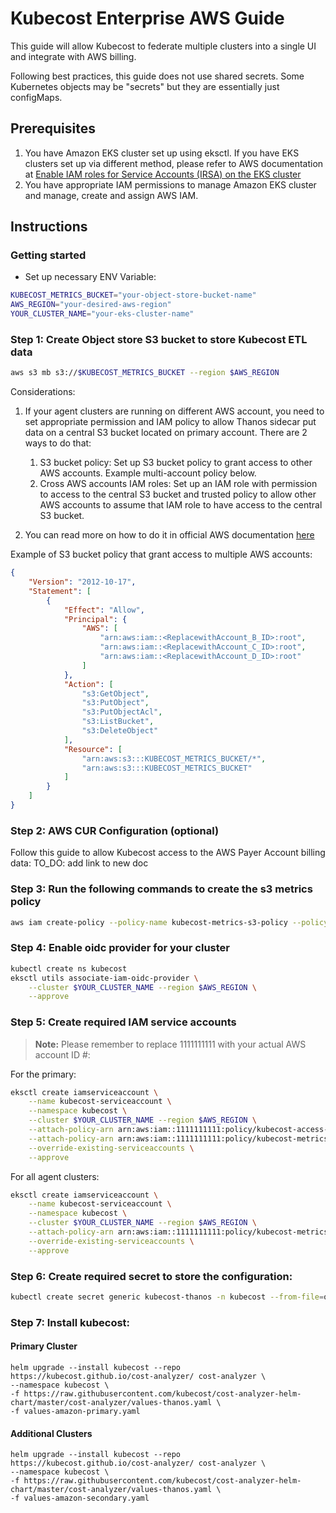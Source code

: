 # Kubecost Enterprise AWS Guide

This guide will allow Kubecost to federate multiple clusters into a single UI and integrate with AWS billing.

Following best practices, this guide does not use shared secrets. Some Kubernetes objects may be "secrets" but they are essentially just configMaps.

## Prerequisites

1. You have Amazon EKS cluster set up using eksctl. If you have EKS clusters set up via different method, please refer to AWS documentation at [Enable IAM roles for Service Accounts (IRSA) on the EKS cluster](https://docs.aws.amazon.com/emr/latest/EMR-on-EKS-DevelopmentGuide/setting-up-enable-IAM.html)
2. You have appropriate IAM permissions to manage Amazon EKS cluster and manage, create and assign AWS IAM.

## Instructions

### Getting started

- Set up necessary ENV Variable:

```sh
KUBECOST_METRICS_BUCKET="your-object-store-bucket-name"
AWS_REGION="your-desired-aws-region"
YOUR_CLUSTER_NAME="your-eks-cluster-name"
```

### Step 1: Create Object store S3 bucket to store Kubecost ETL data

```sh
aws s3 mb s3://$KUBECOST_METRICS_BUCKET --region $AWS_REGION
```

Considerations:

1. If your agent clusters are running on different AWS account, you need to set appropriate permission and IAM policy to allow Thanos sidecar put data on a central S3 bucket located on primary account. There are 2 ways to do that:

   1. S3 bucket policy: Set up S3 bucket policy to grant access to other AWS accounts. Example multi-account policy below.
   1. Cross AWS accounts IAM roles: Set up an IAM role with permission to access to the central S3 bucket and trusted policy to allow other AWS accounts to assume that IAM role to have access to the central S3 bucket.

1. You can read more on how to do it in official AWS documentation [here](https://aws.amazon.com/premiumsupport/knowledge-center/cross-account-access-s3/)

Example of S3 bucket policy that grant access to multiple AWS accounts:

```json
{
    "Version": "2012-10-17",
    "Statement": [
        {
            "Effect": "Allow",
            "Principal": {
                "AWS": [
                    "arn:aws:iam::<ReplacewithAccount_B_ID>:root",
                    "arn:aws:iam::<ReplacewithAccount_C_ID>:root",
                    "arn:aws:iam::<ReplacewithAccount_D_ID>:root"
                ]
            },
            "Action": [
                "s3:GetObject",
                "s3:PutObject",
                "s3:PutObjectAcl",
                "s3:ListBucket",
                "s3:DeleteObject"
            ],
            "Resource": [
                "arn:aws:s3:::KUBECOST_METRICS_BUCKET/*",
                "arn:aws:s3:::KUBECOST_METRICS_BUCKET"
            ]
        }
    ]
}
```

### Step 2: AWS CUR Configuration (optional)

Follow this guide to allow Kubecost access to the AWS Payer Account billing data:
TO_DO: add link to new doc

### Step 3: Run the following commands to create the s3 metrics policy

```sh
aws iam create-policy --policy-name kubecost-metrics-s3-policy --policy-document file://iam-kubecost-metrics-s3-policy.json
```

### Step 4: Enable oidc provider for your cluster

```sh
kubectl create ns kubecost
eksctl utils associate-iam-oidc-provider \
    --cluster $YOUR_CLUSTER_NAME --region $AWS_REGION \
    --approve
```

### Step 5: Create required IAM service accounts

> **Note:** Please remember to replace 1111111111 with your actual AWS account ID #:

For the primary:

```sh
eksctl create iamserviceaccount \
    --name kubecost-serviceaccount \
    --namespace kubecost \
    --cluster $YOUR_CLUSTER_NAME --region $AWS_REGION \
    --attach-policy-arn arn:aws:iam::1111111111:policy/kubecost-access-cur-in-payer-account \
    --attach-policy-arn arn:aws:iam::1111111111:policy/kubecost-metrics-s3-policy \
    --override-existing-serviceaccounts \
    --approve
```

For all agent clusters:
```sh
eksctl create iamserviceaccount \
    --name kubecost-serviceaccount \
    --namespace kubecost \
    --cluster $YOUR_CLUSTER_NAME --region $AWS_REGION \
    --attach-policy-arn arn:aws:iam::1111111111:policy/kubecost-metrics-s3-policy \
    --override-existing-serviceaccounts \
    --approve
```

### Step 6: Create required secret to store the configuration:

```sh
kubectl create secret generic kubecost-thanos -n kubecost --from-file=object-store.yaml
```

### Step 7: Install kubecost:

#### Primary Cluster
```
helm upgrade --install kubecost --repo https://kubecost.github.io/cost-analyzer/ cost-analyzer \
--namespace kubecost \
-f https://raw.githubusercontent.com/kubecost/cost-analyzer-helm-chart/master/cost-analyzer/values-thanos.yaml \
-f values-amazon-primary.yaml
```
#### Additional Clusters
```
helm upgrade --install kubecost --repo https://kubecost.github.io/cost-analyzer/ cost-analyzer \
--namespace kubecost \
-f https://raw.githubusercontent.com/kubecost/cost-analyzer-helm-chart/master/cost-analyzer/values-thanos.yaml \
-f values-amazon-secondary.yaml
```
